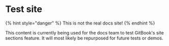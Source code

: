 # Test site

{% hint style="danger" %}
This is not the real docs site!
{% endhint %}

This content is currently being used for the docs team to test GitBook's site sections feature. It will most likely be repurposed for future tests or demos.
